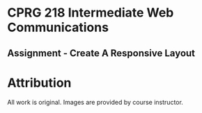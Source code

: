 # CPRG 218 Intermediate Web Communications
## Assignment - Create A Responsive Layout

# Attribution
All work is original. Images are provided by course instructor.
